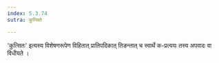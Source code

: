 ```yaml
---
index: 5.3.74
sutra: कुत्सिते

---
```

'कुत्सितः' इत्यस्य विशेषणरूपेण विहितात् प्रातिपदिकात् तिङन्तात् च स्वार्थे क-प्रत्ययः तस्य अपवादः वा विधीयते ।